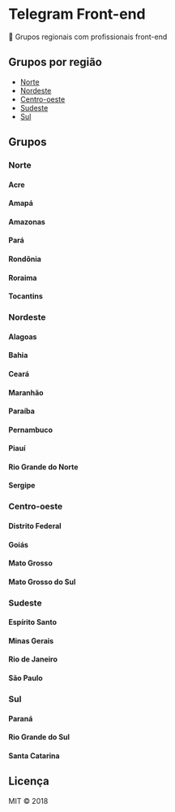 # Telegram Front-end

:loudspeaker: Grupos regionais com profissionais front-end

## Grupos por região

- [Norte](#norte)
- [Nordeste](#nordeste)
- [Centro-oeste](#centro-oeste)
- [Sudeste](#sudeste)
- [Sul](#sul)

## Grupos

### Norte

#### Acre
#### Amapá
#### Amazonas
#### Pará
#### Rondônia
#### Roraima
#### Tocantins

### Nordeste

#### Alagoas
#### Bahia
#### Ceará
#### Maranhão
#### Paraíba
#### Pernambuco
#### Piauí
#### Rio Grande do Norte
#### Sergipe

### Centro-oeste

#### Distrito Federal
#### Goiás
#### Mato Grosso
#### Mato Grosso do Sul

### Sudeste

#### Espírito Santo
#### Minas Gerais
#### Rio de Janeiro
#### São Paulo

### Sul

#### Paraná
#### Rio Grande do Sul
#### Santa Catarina

## Licença

MIT &copy; 2018
